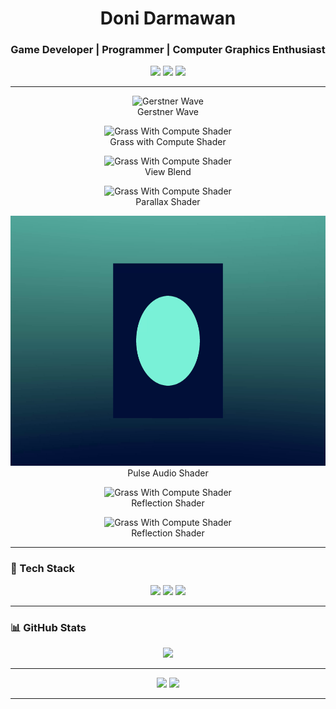 <h1 align="center">Doni Darmawan</h1>
<h3 align="center">Game Developer | Programmer | Computer Graphics Enthusiast </h3>
<p align="center">
  <a href="https://linkedin.com/in/doni-ahmad-darmawan/"><img src="https://img.shields.io/badge/LinkedIn-0077B5?logo=linkedin&logoColor=white" /></a>
  <!-- <a href="https://twitter.com/TuanDoni"><img src="https://img.shields.io/badge/Twitter-1DA1F2?logo=twitter&logoColor=white" /></a> -->
  <a href="https://doniahmad.itch.io/"><img src="https://img.shields.io/badge/Itch.io-FA5C5C?logo=itchdotio&logoColor=white" /></a>
  <a href="https://www.youtube.com/@DonInCase"><img src="https://img.shields.io/badge/YouTube-FF0000?logo=youtube&logoColor=white" /></a>
</p>

---
<p align="center">
  <img src="https://github.com/donigna/donigna/blob/master/GerstnerWaterGif.gif?raw=true" width="600" alt="Gerstner Wave">
  </br>
  Gerstner Wave
</p>
<p align="center">
  <img src="https://github.com/donigna/donigna/blob/master/GrassGif.gif?raw=true" width="600" height="400" alt="Grass With Compute Shader">
  </br>
  Grass with Compute Shader
</p>
<p align="center">
  <img src="https://github.com/donigna/UnityShader/blob/main/GIF/BlendView.gif?raw=true" width="600" height="400" alt="Grass With Compute Shader">
  </br>
  View Blend
</p>
<p align="center">
  <img src="https://github.com/donigna/UnityShader/blob/main/GIF/Parllax.gif" width="600" height="400" alt="Grass With Compute Shader">
  </br>
  Parallax Shader
</p>
<p align="center">
  <img src="https://github.com/donigna/UnityShader/blob/main/GIF/Pulse%20Audio.gif" width="600" height="400" alt="Grass With Compute Shader">
  </br>
  Pulse Audio Shader
</p>
<p align="center">
  <img src="https://github.com/donigna/UnityShader/blob/main/GIF/Reflection%20Shader.gif" width="600" height="400" alt="Grass With Compute Shader">
  </br>
  Reflection Shader
</p>
<p align="center">
  <img src="https://github.com/donigna/UnityShader/blob/main/GIF/Scanline.gif" width="600" height="400" alt="Grass With Compute Shader">
  </br>
  Reflection Shader
</p>

---

### 🧰 Tech Stack
<p align="center">
  <img src="https://skillicons.dev/icons?i=unity,unreal,cs,cpp,python,js,cmake,blender,github,vscode" />
  <img src="https://camo.githubusercontent.com/047a634894c0e7402274afb7c45f2e88ded2af8defb08bf6c132815307d51db6/68747470733a2f2f75706c6f61642e77696b696d656469612e6f72672f77696b6970656469612f636f6d6d6f6e732f652f65392f4f70656e676c2d6c6f676f2e737667" height="32"/>
  <img src="https://camo.githubusercontent.com/af8651702f83ffb22c55c8f6fc25c46a72fb6abf22517cf375b268981786978e/68747470733a2f2f75706c6f61642e77696b696d656469612e6f72672f77696b6970656469612f636f6d6d6f6e732f662f66652f56756c6b616e5f6c6f676f2e737667" height="24"/>
</p>

---

### 📊 GitHub Stats
<p align="center">
  <!-- <img src="https://github-readme-stats.vercel.app/api?username=donigna&show_icons=true&theme=tokyonight" height="160"/> -->
  <img src="https://github-readme-streak-stats.herokuapp.com/?user=donigna&theme=tokyonight" height="160"/>
</p>

---
<p align="center">
  <a href="https://linkedin.com/in/doni-ahmad-darmawan/"><img src="https://img.shields.io/badge/LinkedIn-0077B5?logo=linkedin&logoColor=white" /></a>
  <!-- <a href="https://twitter.com/TuanDoni"><img src="https://img.shields.io/badge/Twitter-1DA1F2?logo=twitter&logoColor=white" /></a> -->
  <a href="https://doniahmad.itch.io/"><img src="https://img.shields.io/badge/Itch.io-FA5C5C?logo=itchdotio&logoColor=white" /></a>
</p>

---

